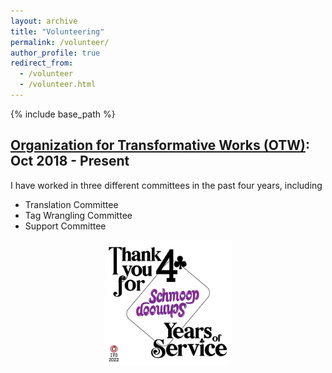 ```yaml
---
layout: archive
title: "Volunteering"
permalink: /volunteer/
author_profile: true
redirect_from:
  - /volunteer
  - /volunteer.html
---
```


{% include base_path %}

[Organization for Transformative Works (OTW)](https://www.transformativeworks.org/): Oct 2018 - Present
------

I have worked in three different committees in the past four years, including
* Translation Committee
* Tag Wrangling Committee
* Support Committee

<p align="center">
<img src="/images/2022%20IVD%20-%204%20Years.png" width="200"/>
</p>
